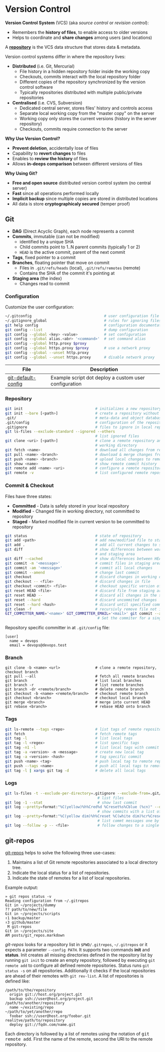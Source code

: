 # Version Control

**Version Control System** (VCS) (aka _source control_ or _revision control_):

* Remembers the **history of files**, to enable access to older versions
* Helps to coordinate and **share changes** among users (and locations)

A [**repository**][rp] is the VCS data structure that stores data & metadata.

Version control systems differ in where the repository lives:

* **Distributed** (i.e. Git, Mercurial)
  - File history in a hidden repository folder inside the working copy
  - Checkouts, commits interact with the local repository folder
  - Different copies of the repository synchronized by the version control software
  - Typically repositories distributed with multiple public/private repositories
* **Centralised** (i.e. CVS, Subversion)
  - Dedicated central server, stores files' history and controls access
  - Separate local working copy from the "master copy" on the server
  - Working copy only stores the current versions (history in the server repository)
  - Checkouts, commits require connection to the server

[rp]: https://en.m.wikipedia.org/wiki/Repository_(version_control)

**Why Use Version Control?**

* **Prevent deletion**, accidentally lose of files
* Capability to **revert changes** to files
* Enables to **review the history** of files
* Allows **in-deeps comparison** between different versions of files

**Why Using Git?**

* **Free and open source** distributed version control system (no central server)
* **Fast** since all operations performed locally
* **Implicit backup** since multiple copies are stored in distributed locations
* All data is store **cryptographicaly secured** (temper proof)

## Git

* **DAG** (Direct Acyclic Graph), each node represents a commit
* **Commits**, immutable (can not be modified)
  - identified by a unique SHA
  - Child commits point to 1..N parent commits (typically 1 or 2)
  - `HEAD` is the active commit, parent of the next commit
* **Tags**, fixed pointer to a commit
* **Branches**, floating pointer that move on commit
  - Files in `.git/refs/heads` (local), `.git/refs/remotes` (remote)
  - Contains the SHA of the commit it's pointing at
* **Staging area** (the index)
  - Changes read to commit

### Configuration

Customize the user configuration:

```bash
~/.gitconfig                                 # user configuration file
~/.gitignore_global                          # rules for ignoring files in every Git repository
git help config                              # configuration documentation
git config --list                            # dump configuration
git config --global <key> <value>            # set configuration
git config --global alias.<abr> '<command>'  # set command alias
git config --global http.proxy $proxy
git config --global https.proxy $proxy       # use a network proxy
git config --global --unset http.proxy
git config --global --unset https.proxy      # disable network proxy
```

File                       | Description
---------------------------|-----------------------------------------------------
[git-default-config][gc]   | Example script dot deploy a custom user configuration

[gc]: ../../bin/git-default-config

### Repository

```bash
git init                                 # initializes a new repository in $PWD
git init --bare [<path>]                 # create a repository without working directory
.git/                                    # meta-data and object database
.git/config                              # configuration of the repository in $PWD
.gitignore                               # files to ignore in local repository
git ls-files --exclude-standard --ignored --others
                                         # list ignored files
git clone <uri> [<path>]                 # clone a remote repository and checkout
                                         # working directory
git fetch <name>                         # download all changes from remote
git pull <name> <branch>                 # download & merge changes from remote
git push <name> <branch>                 # upload local changes to remote repository
git show <name>                          # show remote commit history
git remote add <name> <uri>              # configure a remote repository
git remote -v                            # list configured remote repositories
```

### Commit & Checkout

Files have three states: 

- **Committed** - Data is safely stored in your local repository
- **Modified** - Changed file in working directory, not committed to repository
- **Staged** - Marked modified file in current version to be committed to repository 

```bash
git status                               # state of repository
git add <path>                           # add new/modified file to staging area
git add .                                # add all current changes to staging area
git diff                                 # show differences between working directory
                                         # and staging area
git diff --cached                        # show differences between HEAD and staging area
git commit -m '<message>'                # commit files in staging area
git commit -am '<message>'               # commit all local changes
git commit --amend                       # change last commit
git checkout                             # discard changes in working directory
git checkout -- <file>                   # discard changes in file
git checkout <commit> <file>             # checkout specific version of a file
git reset HEAD <file>                    # discard file from staging ares
git reset HEAD --                        # discard all changes in the staging area
git reset --hard                         # discard uncommited changes
git reset --hard <hash>                  # discard until specified commit
git clean -f                             # recursivly remove file not in version control
GIT_COMMITTER_NAME='<name>' GIT_COMMITTER_EMAIL='<mail>' git commit --author 'name <mail>'
                                          # Set the commiter for a single commit
```

Repository specific committer in at `.git/config` file:

```
[user]
  name = devops
  email = devops@devops.test
```

### Branch

```bach
git clone -b <name> <url>                # clone a remote repository, checkout branch
git pull --all                           # fetch all remote branches
git branch                               # list local branches
git branch -r                            # list remote branches
git branch -dr <remote/branch>           # delete remote branch
git checkout -b <name> <remote/branch>   # checkout remote branch
git checkout <branch>                    # checkout local branch
git merge <branch>                       # merge into current HEAD
git rebase <branch>                      # rebase HEAD onto branch
```


### Tags

```bash
git ls-remote --tags <repo>              # list tags of remote repository
git fetch                                # fetch remote tags
git tag -l                               # list local tags
git tag -l <regex>                       # list specific tags
git tag -n1 -l                           # list local tags with commit message
git tag -a <version> -m <message>        # create new local tag
git tag -a <version> <hash>              # tag specific commit
git push <name> <tag>                    # push local tag to remote repository
git push --tags <name>                   # push all local tags to remote repository
git tag -l | xargs git tag -d            # delete all local tags
```

### Logs

```bash
git ls-files -t --exclude-per-directory=.gitignore --exclude-from=.git/info/exclude
                                          # list files
git log -1 --stat                         # show last commit
git log --pretty=format:"%C(yellow)%h%Cred%d %Creset%s%Cblue (%cn)" --decorate --numstat
                                          # show commits with a list of cahnges files
git log --pretty=format:"%C(yellow dim)%h%Creset %C(white dim)%cr%Creset ─ %s %C(blue dim)(%cn)%Creset"
                                          # list commt messages one by line
git log --follow -p -- <file>             # follow changes to a single file
```

## git-repos

[git-repos][git-repos] helps to solve the following three use-cases:

1. Maintains a list of Git remote repositories associated to a local directory tree. 
2. Indicate the local status for a list of repositories.
3. Indicate the state of remotes for a list of local repositories.

Example output:

    » git repos status -v       
    Reading configuration from ~/.gitrepos
    Git in ~/projects/dummy
    ?? path/to/new/file
    Git in ~/projects/scripts
    ↑1 backup/master
    ↑3 github/master
     M git-repos
    Git in ~/projects/site
    AM posts/git_repos.markdown

_git-repos_ looks for a repository list in `$PWD/.gitrepos`, `~/.gitrepos` or it expects a parameter `--config PATH`. It supports two commands **init** and **status**. Init creates all missing directories defined in the repository list by running `git init` to create an empty repository, followed by executing `git remote add` to configure all defined remote repositories. Status runs `git status -s` on all repositories. Additionally it checks if the local repositories are ahead of their remotes with `git rev-list`. A list of repositories is defined like:

    /path/to/the/repository
      origin git://host.org/project.git
      backup ssh://user@host.org/project.git
    /path/to/another/repository
      name ~/existing/repo
    ~/path/to/yet/another/repo
      foobar ssh://user@host.org/foobar.git
    realitve/path/to/repository
      deploy git://fqdn.com/name.git

Each directory is followed by a list of remotes using the notation of <tt>git remote add</tt>. First the name of the remote, second the URI to the remote repository. 


[git-repos]: ../bin/git-repos
[git-default-config]: ../bin/git-default-config

